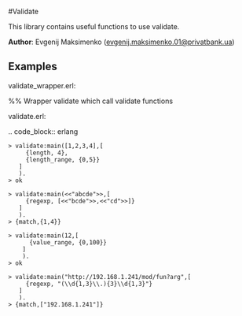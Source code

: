 #Validate

This library contains useful functions to use validate.

**Author**: Evgenij Maksimenko (evgenij.maksimenko.01@privatbank.ua)

Examples
--------

validate_wrapper.erl:

%% Wrapper validate which call validate functions

validate.erl:

.. code_block:: erlang

    > validate:main([1,2,3,4],[
         {length, 4},
         {length_range, {0,5}}
       ]
       ).
    > ok
    
    > validate:main(<<"abcde">>,[
         {regexp, [<<"bcde">>,<<"cd">>]}
       ]
       ).
    > {match,{1,4}}
    
    > validate:main(12,[
          {value_range, {0,100}}
        ]
        ).
    > ok
    
    > validate:main("http://192.168.1.241/mod/fun?arg",[
         {regexp, "(\\d{1,3}\\.){3}\\d{1,3}"}
       ]
       ).
    > {match,["192.168.1.241"]}

